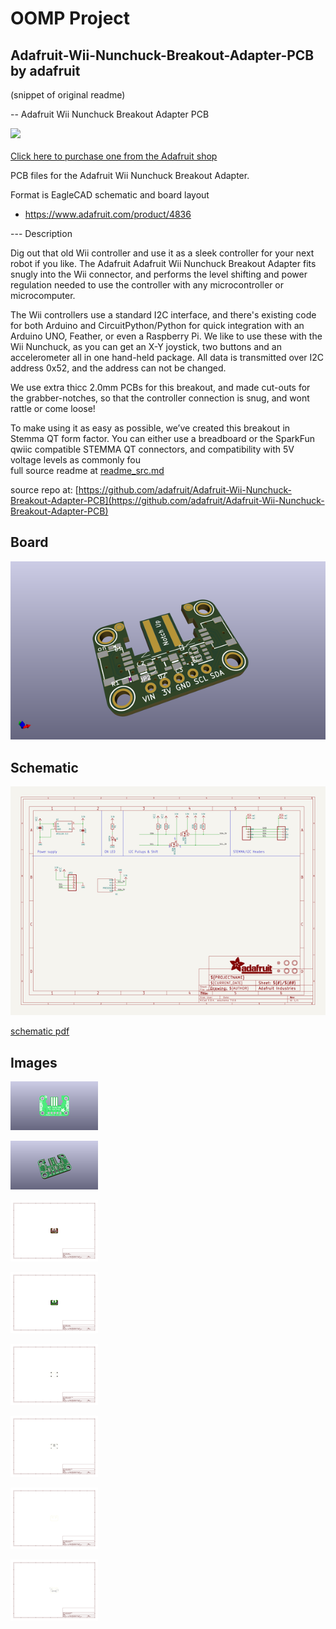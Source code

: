 # OOMP Project  
## Adafruit-Wii-Nunchuck-Breakout-Adapter-PCB  by adafruit  
  
(snippet of original readme)  
  
-- Adafruit Wii Nunchuck Breakout Adapter PCB  
  
<a href="http://www.adafruit.com/products/4836"><img src="assets/4836.jpg?raw=true" width="500px"><br/>  
Click here to purchase one from the Adafruit shop</a>  
  
PCB files for the Adafruit Wii Nunchuck Breakout Adapter.  
  
Format is EagleCAD schematic and board layout  
* https://www.adafruit.com/product/4836  
  
--- Description  
  
Dig out that old Wii controller and use it as a sleek controller for your next robot if you like. The Adafruit Adafruit Wii Nunchuck Breakout Adapter fits snugly into the Wii connector, and performs the level shifting and power regulation needed to use the controller with any microcontroller or microcomputer.  
  
The Wii controllers use a standard I2C interface, and there's existing code for both Arduino and CircuitPython/Python for quick integration with an Arduino UNO, Feather, or even a Raspberry Pi. We like to use these with the Wii Nunchuck, as you can get an X-Y joystick, two buttons and an accelerometer all in one hand-held package. All data is transmitted over I2C address 0x52, and the address can not be changed.  
  
We use extra thicc 2.0mm PCBs for this breakout, and made cut-outs for the grabber-notches, so that the controller connection is snug, and wont rattle or come loose!  
  
To make using it as easy as possible, we’ve created this breakout in Stemma QT form factor. You can either use a breadboard or the SparkFun qwiic compatible STEMMA QT connectors, and compatibility with 5V voltage levels as commonly fou  
  full source readme at [readme_src.md](readme_src.md)  
  
source repo at: [https://github.com/adafruit/Adafruit-Wii-Nunchuck-Breakout-Adapter-PCB](https://github.com/adafruit/Adafruit-Wii-Nunchuck-Breakout-Adapter-PCB)  
## Board  
  
[![working_3d.png](working_3d_600.png)](working_3d.png)  
## Schematic  
  
[![working_schematic.png](working_schematic_600.png)](working_schematic.png)  
  
[schematic pdf](working_schematic.pdf)  
## Images  
  
[![working_3D_bottom.png](working_3D_bottom_140.png)](working_3D_bottom.png)  
  
[![working_3D_top.png](working_3D_top_140.png)](working_3D_top.png)  
  
[![working_assembly_page_01.png](working_assembly_page_01_140.png)](working_assembly_page_01.png)  
  
[![working_assembly_page_02.png](working_assembly_page_02_140.png)](working_assembly_page_02.png)  
  
[![working_assembly_page_03.png](working_assembly_page_03_140.png)](working_assembly_page_03.png)  
  
[![working_assembly_page_04.png](working_assembly_page_04_140.png)](working_assembly_page_04.png)  
  
[![working_assembly_page_05.png](working_assembly_page_05_140.png)](working_assembly_page_05.png)  
  
[![working_assembly_page_06.png](working_assembly_page_06_140.png)](working_assembly_page_06.png)  

